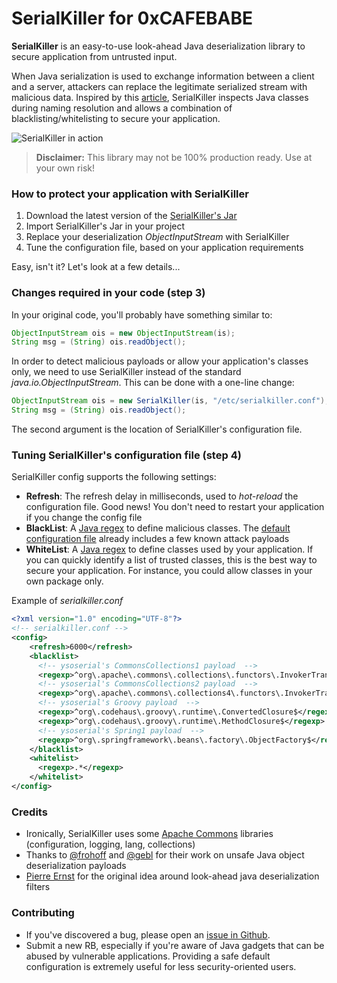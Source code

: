 # SerialKiller for 0xCAFEBABE

**SerialKiller** is an easy-to-use look-ahead Java deserialization library to secure application from untrusted input.

When Java serialization is used to exchange information between a client and a server, attackers can replace the legitimate serialized stream with malicious data. Inspired by this [article](http://www.ibm.com/developerworks/library/se-lookahead/), SerialKiller inspects Java classes during naming resolution and allows a combination of blacklisting/whitelisting to secure your application.

![SerialKiller in action](http://i.imgur.com/wgoF62D.png "SerialKiller in action")

> **Disclaimer:** 
> This library may not be 100% production ready. Use at your own risk!

### How to protect your application with SerialKiller
1. Download the latest version of the [SerialKiller's Jar](https://github.com/ikkisoft/SerialKiller/releases/)
2. Import SerialKiller's Jar in your project
3. Replace your deserialization *ObjectInputStream* with SerialKiller
4. Tune the configuration file, based on your application requirements

Easy, isn't it? Let's look at a few details...

### Changes required in your code (step 3)
In your original code, you'll probably have something similar to:

```java
ObjectInputStream ois = new ObjectInputStream(is);
String msg = (String) ois.readObject();
```

In order to detect malicious payloads or allow your application's classes only, we need to use SerialKiller instead of the standard *java.io.ObjectInputStream*. This can be done with a one-line change:

```java
ObjectInputStream ois = new SerialKiller(is, "/etc/serialkiller.conf");
String msg = (String) ois.readObject();
```

The second argument is the location of SerialKiller's configuration file.

### Tuning SerialKiller's configuration file (step 4)
SerialKiller config supports the following settings:

 - **Refresh**: The refresh delay in milliseconds, used to *hot-reload* the configuration file. Good news! You don't need to restart your application if you change the config file
 - **BlackList**: A [Java regex](http://docs.oracle.com/javase/7/docs/api/java/util/regex/Pattern.html) to define malicious classes. The [default configuration file](https://github.com/ikkisoft/SerialKiller/blob/master/config/serialkiller.conf) already includes a few known attack payloads
 -  **WhiteList**: A [Java regex](http://docs.oracle.com/javase/7/docs/api/java/util/regex/Pattern.html) to define classes used by your application. If you can quickly identify a list of trusted classes, this is the best way to secure your application. For instance, you could allow classes in your own package only.

Example of *serialkiller.conf*

```xml
<?xml version="1.0" encoding="UTF-8"?>
<!-- serialkiller.conf -->
<config>
    <refresh>6000</refresh>
    <blacklist>
      <!-- ysoserial's CommonsCollections1 payload  -->
      <regexp>^org\.apache\.commons\.collections\.functors\.InvokerTransformer$</regexp>	
      <!-- ysoserial's CommonsCollections2 payload  -->
      <regexp>^org\.apache\.commons\.collections4\.functors\.InvokerTransformer$</regexp>
      <!-- ysoserial's Groovy payload  -->
      <regexp>^org\.codehaus\.groovy\.runtime\.ConvertedClosure$</regexp>
      <regexp>^org\.codehaus\.groovy\.runtime\.MethodClosure$</regexp>
      <!-- ysoserial's Spring1 payload  -->
      <regexp>^org\.springframework\.beans\.factory\.ObjectFactory$</regexp>	
    </blacklist>
    <whitelist>
      <regexp>.*</regexp>
    </whitelist>
</config>
```

### Credits
 - Ironically, SerialKiller uses some [Apache Commons](https://commons.apache.org/) libraries (configuration, logging, lang, collections)
 - Thanks to [@frohoff](twitter.com/frohoff) and [@gebl](twitter.com/gebl) for their work on unsafe Java object deserialization payloads
 - [Pierre Ernst](http://www.ibm.com/developerworks/library/se-lookahead/#authorN10032) for the original idea around look-ahead java deserialization filters

### Contributing
 - If you've discovered a bug, please open an [issue in Github](https://github.com/ikkisoft/SerialKiller/issues).
 - Submit a new RB, especially if you're aware of Java gadgets that can be abused by vulnerable applications. Providing a safe default configuration is extremely useful for less security-oriented users. 
